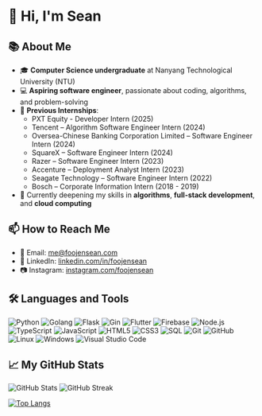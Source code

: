 # 👋 Hi, I'm Sean

## 📚 About Me

- 🎓 **Computer Science undergraduate** at Nanyang Technological University (NTU)
- 💻 **Aspiring software engineer**, passionate about coding, algorithms, and problem-solving
- 💼 **Previous Internships**:
  - PXT Equity - Developer Intern (2025)
  - Tencent – Algorithm Software Engineer Intern (2024)
  - Oversea-Chinese Banking Corporation Limited – Software Engineer Intern (2024)
  - SquareX – Software Engineer Intern (2024)
  - Razer – Software Engineer Intern (2023)
  - Accenture – Deployment Analyst Intern (2023)
  - Seagate Technology – Software Engineer Intern (2022)
  - Bosch – Corporate Information Intern (2018 - 2019)
- 🌱 Currently deepening my skills in **algorithms**, **full-stack development**, and **cloud computing**

## 📫 How to Reach Me
- 📧 Email: [me@foojensean.com](mailto:me@foojensean.com)
- 💼 LinkedIn: [linkedin.com/in/foojensean](https://www.linkedin.com/in/foojensean/)
- 📷 Instagram: [instagram.com/foojensean](https://www.instagram.com/foojensean)

## 🛠️ Languages and Tools

![Python](https://img.shields.io/badge/-Python-333333?style=flat&logo=python)
![Golang](https://img.shields.io/badge/-Golang-333333?style=flat&logo=go)
![Flask](https://img.shields.io/badge/-Flask-333333?style=flat&logo=flask)
![Gin](https://img.shields.io/badge/-Gin-333333?style=flat&logo=go)
![Flutter](https://img.shields.io/badge/-Flutter-333333?style=flat&logo=flutter)
![Firebase](https://img.shields.io/badge/-Firebase-333333?style=flat&logo=firebase)
![Node.js](https://img.shields.io/badge/-Node.js-333333?style=flat&logo=node.js)
![TypeScript](https://img.shields.io/badge/-TypeScript-333333?style=flat&logo=typescript)
![JavaScript](https://img.shields.io/badge/-JavaScript-333333?style=flat&logo=javascript)
![HTML5](https://img.shields.io/badge/-HTML5-333333?style=flat&logo=html5)
![CSS3](https://img.shields.io/badge/-CSS3-333333?style=flat&logo=css3)
![SQL](https://img.shields.io/badge/-SQL-333333?style=flat&logo=postgresql)
![Git](https://img.shields.io/badge/-Git-333333?style=flat&logo=git)
![GitHub](https://img.shields.io/badge/-GitHub-333333?style=flat&logo=github)
![Linux](https://img.shields.io/badge/-Linux-333333?style=flat&logo=linux)
![Windows](https://img.shields.io/badge/-Windows-333333?style=flat&logo=windows)
![Visual Studio Code](https://img.shields.io/badge/-Visual%20Studio%20Code-333333?style=flat&logo=visual-studio-code)

## 📈 My GitHub Stats
![GitHub Stats](https://github-readme-stats-foo-jen-seans-projects.vercel.app/api?username=50Fifty&show_icons=true&hide_border=true&include_all_commits=true&count_private=true&theme=radical)
![GitHub Streak](https://streak-stats.demolab.com/?user=50Fifty&theme=radical&hide_border=true&include_all_commits=true&count_private=true&show_icons=true)

[![Top Langs](https://github-readme-stats-orpin-iota-93.vercel.app/api/top-langs/?username=50Fifty&show_icons=true&hide_border=true&include_all_commits=true&count_private=true&theme=radical)](https://github.com/anuraghazra/github-readme-stats)

<!---
50Fifty/50Fifty is a ✨ special ✨ repository because its `README.md` (this file) appears on your GitHub profile.
You can click the Preview link to take a look at your changes.
--->

